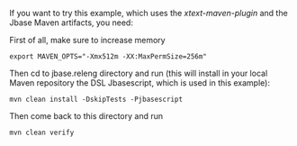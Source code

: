 If you want to try this example, which uses the _xtext-maven-plugin_ and the Jbase Maven artifacts, you need:

First of all, make sure to increase memory

```
export MAVEN_OPTS="-Xmx512m -XX:MaxPermSize=256m"
```

Then cd to jbase.releng directory and run (this will install in your local Maven repository the DSL Jbasescript, which is used in this example):

```
mvn clean install -DskipTests -Pjbasescript
```

Then come back to this directory and run

```
mvn clean verify
```
